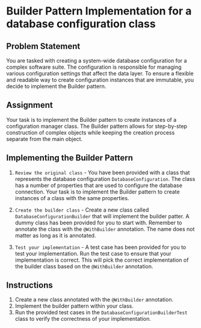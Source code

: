 # Builder Pattern Implementation for a database configuration class

## Problem Statement

You are tasked with creating a system-wide database configuration for a complex software suite. The configuration is responsible for managing various configuration settings that affect the data layer. To ensure a flexible and readable way to create configuration instances that are immutable, you decide to implement the Builder pattern.

## Assignment

Your task is to implement the Builder pattern to create instances of a configuration manager class. The Builder pattern allows for step-by-step construction of complex objects while keeping the creation process separate from the main object.

## Implementing the Builder Pattern

1. `Review the original class` - You have been provided with a class that represents the database configuration `DatabaseConfiguration`. The class has a number of properties that are used to configure the database connection. Your task is to implement the Builder pattern to create instances of a class with the same properties.

2. `Create the builder class` - Create a new class called `DatabaseConfigurationBuilder` that will implement the builder patter. A dummy class has been provided for you to start with. Remember to annotate the class with the `@WithBuilder` annotation. The name does not matter as long as it is annotated.

3. `Test your implementation` - A test case has been provided for you to test your implementation. Run the test case to ensure that your implementation is correct. This will pick the correct implementation of the builder class based on the `@WithBuilder` annotation.

## Instructions

1. Create a new class annotated with the `@WithBuilder` annotation.
2. Implement the builder pattern within your class.
3. Run the provided test cases in the `DatabaseConfigurationBuilderTest` class to verify the correctness of your implementation.